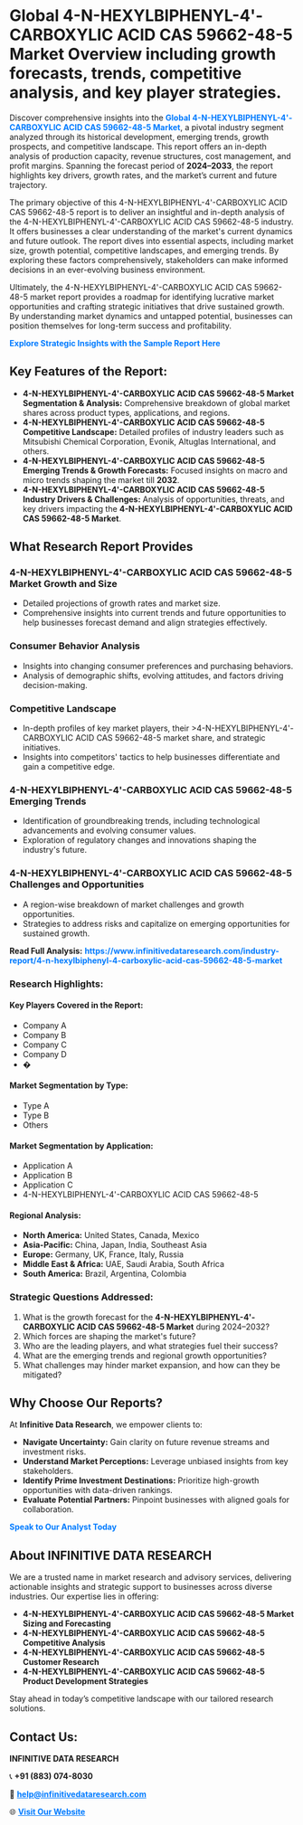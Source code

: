 <h1>Global 4-N-HEXYLBIPHENYL-4'-CARBOXYLIC ACID CAS 59662-48-5 Market Overview including growth forecasts, trends, competitive analysis, and key player strategies.</h1>
<p>
Discover comprehensive insights into the 
<a href="https://www.infinitivedataresearch.com/industry-report/4-n-hexylbiphenyl-4-carboxylic-acid-cas-59662-48-5-market" rel="dofollow" style="color: #007BFF; text-decoration: none;"><strong>Global 4-N-HEXYLBIPHENYL-4'-CARBOXYLIC ACID CAS 59662-48-5 Market</strong></a>, a pivotal industry segment analyzed through its historical development, emerging trends, growth prospects, and competitive landscape. This report offers an in-depth analysis of production capacity, revenue structures, cost management, and profit margins. Spanning the forecast period of <strong>2024–2033</strong>, the report highlights key drivers, growth rates, and the market’s current and future trajectory.
</p>
<p>
The primary objective of this 4-N-HEXYLBIPHENYL-4'-CARBOXYLIC ACID CAS 59662-48-5 report is to deliver an insightful and in-depth analysis of the 4-N-HEXYLBIPHENYL-4'-CARBOXYLIC ACID CAS 59662-48-5 industry. It offers businesses a clear understanding of the market's current dynamics and future outlook. The report dives into essential aspects, including market size, growth potential, competitive landscapes, and emerging trends. By exploring these factors comprehensively, stakeholders can make informed decisions in an ever-evolving business environment.
</p>
<p>
Ultimately, the 4-N-HEXYLBIPHENYL-4'-CARBOXYLIC ACID CAS 59662-48-5 market report provides a roadmap for identifying lucrative market opportunities and crafting strategic initiatives that drive sustained growth. By understanding market dynamics and untapped potential, businesses can position themselves for long-term success and profitability.
</p>
<p>
<a href="https://www.infinitivedataresearch.com/request-sample/reportId=104355" style="color: #007BFF; text-decoration: none;"><strong>Explore Strategic Insights with the Sample Report Here</strong></a>
</p>

<h2>Key Features of the Report:</h2>
<ul>
<li><strong>4-N-HEXYLBIPHENYL-4'-CARBOXYLIC ACID CAS 59662-48-5 Market Segmentation & Analysis:</strong> Comprehensive breakdown of global market shares across product types, applications, and regions.</li>
<li><strong>4-N-HEXYLBIPHENYL-4'-CARBOXYLIC ACID CAS 59662-48-5 Competitive Landscape:</strong> Detailed profiles of industry leaders such as Mitsubishi Chemical Corporation, Evonik, Altuglas International, and others.</li>
<li><strong>4-N-HEXYLBIPHENYL-4'-CARBOXYLIC ACID CAS 59662-48-5 Emerging Trends & Growth Forecasts:</strong> Focused insights on macro and micro trends shaping the market till <strong>2032</strong>.</li>
<li><strong>4-N-HEXYLBIPHENYL-4'-CARBOXYLIC ACID CAS 59662-48-5 Industry Drivers & Challenges:</strong> Analysis of opportunities, threats, and key drivers impacting the <strong>4-N-HEXYLBIPHENYL-4'-CARBOXYLIC ACID CAS 59662-48-5 Market</strong>.</li>
</ul>

<h2>What Research Report Provides</h2>
<h3>4-N-HEXYLBIPHENYL-4'-CARBOXYLIC ACID CAS 59662-48-5 Market Growth and Size</h3>
<ul>
<li>Detailed projections of growth rates and market size.</li>
<li>Comprehensive insights into current trends and future opportunities to help businesses forecast demand and align strategies effectively.</li>
</ul>

<h3>Consumer Behavior Analysis</h3>
<ul>
<li>Insights into changing consumer preferences and purchasing behaviors.</li>
<li>Analysis of demographic shifts, evolving attitudes, and factors driving decision-making.</li>
</ul>

<h3>Competitive Landscape</h3>
<ul>
<li>In-depth profiles of key market players, their >4-N-HEXYLBIPHENYL-4'-CARBOXYLIC ACID CAS 59662-48-5 market share, and strategic initiatives.</li>
<li>Insights into competitors' tactics to help businesses differentiate and gain a competitive edge.</li>
</ul>

<h3>4-N-HEXYLBIPHENYL-4'-CARBOXYLIC ACID CAS 59662-48-5 Emerging Trends</h3>
<ul>
<li>Identification of groundbreaking trends, including technological advancements and evolving consumer values.</li>
<li>Exploration of regulatory changes and innovations shaping the industry's future.</li>
</ul>

<h3>4-N-HEXYLBIPHENYL-4'-CARBOXYLIC ACID CAS 59662-48-5 Challenges and Opportunities</h3>
<ul>
<li>A region-wise breakdown of market challenges and growth opportunities.</li>
<li>Strategies to address risks and capitalize on emerging opportunities for sustained growth.</li>
</ul>
<p><strong>Read Full Analysis:</strong> <a href="https://www.infinitivedataresearch.com/industry-report/4-n-hexylbiphenyl-4-carboxylic-acid-cas-59662-48-5-market" rel="dofollow" style="color: #007BFF; text-decoration: none;"><strong>https://www.infinitivedataresearch.com/industry-report/4-n-hexylbiphenyl-4-carboxylic-acid-cas-59662-48-5-market</strong></a></p>
<h3>Research Highlights:</h3>
<h4>Key Players Covered in the Report:</h4>
<ul><li>Company A</li><li>Company B</li><li>Company C</li><li>Company D</li><li>�</li></ul>
<h4>Market Segmentation by Type:</h4>
<ul><li>Type A</li><li>Type B</li><li>Others</li></ul>
<h4>Market Segmentation by Application:</h4>
<ul><li>Application A</li><li>Application B</li><li>Application C</li><li>4-N-HEXYLBIPHENYL-4&#039;-CARBOXYLIC ACID CAS 59662-48-5</li></ul>

<h4>Regional Analysis:</h4>
<ul>
<li><strong>North America:</strong> United States, Canada, Mexico</li>
<li><strong>Asia-Pacific:</strong> China, Japan, India, Southeast Asia</li>
<li><strong>Europe:</strong> Germany, UK, France, Italy, Russia</li>
<li><strong>Middle East & Africa:</strong> UAE, Saudi Arabia, South Africa</li>
<li><strong>South America:</strong> Brazil, Argentina, Colombia</li>
</ul>

<h3>Strategic Questions Addressed:</h3>
<ol>
<li>What is the growth forecast for the <strong>4-N-HEXYLBIPHENYL-4'-CARBOXYLIC ACID CAS 59662-48-5 Market</strong> during 2024–2032?</li>
<li>Which forces are shaping the market's future?</li>
<li>Who are the leading players, and what strategies fuel their success?</li>
<li>What are the emerging trends and regional growth opportunities?</li>
<li>What challenges may hinder market expansion, and how can they be mitigated?</li>
</ol>

<h2>Why Choose Our Reports?</h2>
<p>At <strong>Infinitive Data Research</strong>, we empower clients to:</p>
<ul>
<li><strong>Navigate Uncertainty:</strong> Gain clarity on future revenue streams and investment risks.</li>
<li><strong>Understand Market Perceptions:</strong> Leverage unbiased insights from key stakeholders.</li>
<li><strong>Identify Prime Investment Destinations:</strong> Prioritize high-growth opportunities with data-driven rankings.</li>
<li><strong>Evaluate Potential Partners:</strong> Pinpoint businesses with aligned goals for collaboration.</li>
</ul>
<p><a href="https://www.infinitivedataresearch.com/industry-report/4-n-hexylbiphenyl-4-carboxylic-acid-cas-59662-48-5-market" rel="dofollow" style="color: #007BFF; text-decoration: none;"><strong>Speak to Our Analyst Today</strong></a></p>

<h2>About INFINITIVE DATA RESEARCH</h2>
<p>We are a trusted name in market research and advisory services, delivering actionable insights and strategic support to businesses across diverse industries. Our expertise lies in offering:</p>
<ul>
<li><strong>4-N-HEXYLBIPHENYL-4'-CARBOXYLIC ACID CAS 59662-48-5 Market Sizing and Forecasting</strong></li>
<li><strong>4-N-HEXYLBIPHENYL-4'-CARBOXYLIC ACID CAS 59662-48-5 Competitive Analysis</strong></li>
<li><strong>4-N-HEXYLBIPHENYL-4'-CARBOXYLIC ACID CAS 59662-48-5 Customer Research</strong></li>
<li><strong>4-N-HEXYLBIPHENYL-4'-CARBOXYLIC ACID CAS 59662-48-5 Product Development Strategies</strong></li>
</ul>
<p>Stay ahead in today’s competitive landscape with our tailored research solutions.</p>

<h2>Contact Us:</h2>
<p><strong>INFINITIVE DATA RESEARCH</strong></p>
<p>📞 <strong>+91 (883) 074-8030</strong></p>
<p>📧 <strong><a href="mailto:help@infinitivedataresearch.com" style="color: #007BFF;">help@infinitivedataresearch.com</a></strong></p>
<p>🌐 <strong><a href="https://www.infinitivedataresearch.com" rel="dofollow" style="color: #007BFF;">Visit Our Website</a></strong></p>